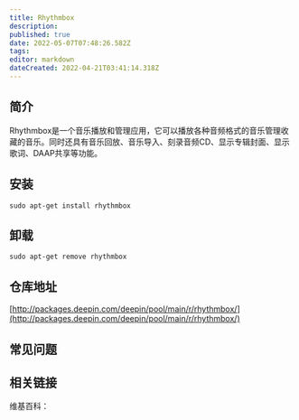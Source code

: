 ```yaml
---
title: Rhythmbox
description: 
published: true
date: 2022-05-07T07:48:26.582Z
tags: 
editor: markdown
dateCreated: 2022-04-21T03:41:14.318Z
---
```


## 简介

Rhythmbox是一个音乐播放和管理应用，它可以播放各种音频格式的音乐管理收藏的音乐。同时还具有音乐回放、音乐导入、刻录音频CD、显示专辑封面、显示歌词、DAAP共享等功能。

## 安装

`sudo apt-get install rhythmbox`

## 卸载

`sudo apt-get remove rhythmbox`

## 仓库地址

[http://packages.deepin.com/deepin/pool/main/r/rhythmbox/](http://packages.deepin.com/deepin/pool/main/r/rhythmbox/)

## 常见问题

## 相关链接

维基百科：
